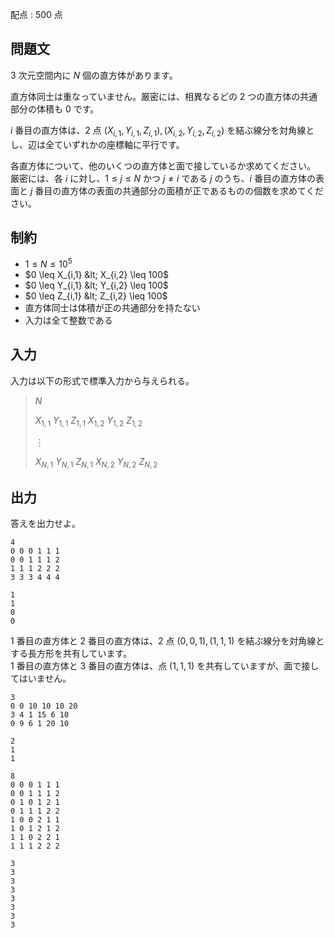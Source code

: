 配点 : $500$ 点

## 問題文

$3$ 次元空間内に $N$ 個の直方体があります。

直方体同士は重なっていません。厳密には、相異なるどの $2$ つの直方体の共通部分の体積も $0$ です。

$i$ 番目の直方体は、$2$ 点 $(X_{i,1},Y_{i,1},Z_{i,1}), (X_{i,2},Y_{i,2},Z_{i,2})$ を結ぶ線分を対角線とし、辺は全ていずれかの座標軸に平行です。

各直方体について、他のいくつの直方体と面で接しているか求めてください。<br>
厳密には、各 $i$ に対し、$1\leq j \leq N$ かつ $j\neq i$ である $j$ のうち、$i$ 番目の直方体の表面と $j$ 番目の直方体の表面の共通部分の面積が正であるものの個数を求めてください。

## 制約

- $1 \leq N \leq 10^5$
- $0 \leq X_{i,1} &lt; X_{i,2} \leq 100$
- $0 \leq Y_{i,1} &lt; Y_{i,2} \leq 100$
- $0 \leq Z_{i,1} &lt; Z_{i,2} \leq 100$
- 直方体同士は体積が正の共通部分を持たない
- 入力は全て整数である

## 入力

入力は以下の形式で標準入力から与えられる。

> $N$
> 
> $X_{1,1}$ $Y_{1,1}$ $Z_{1,1}$ $X_{1,2}$ $Y_{1,2}$ $Z_{1,2}$
> 
> $\vdots$
> 
> $X_{N,1}$ $Y_{N,1}$ $Z_{N,1}$ $X_{N,2}$ $Y_{N,2}$ $Z_{N,2}$

## 出力

答えを出力せよ。  

```input1
4
0 0 0 1 1 1
0 0 1 1 1 2
1 1 1 2 2 2
3 3 3 4 4 4
```

```output1
1
1
0
0
```

$1$ 番目の直方体と $2$ 番目の直方体は、$2$ 点 $(0,0,1),(1,1,1)$ を結ぶ線分を対角線とする長方形を共有しています。<br>
$1$ 番目の直方体と $3$ 番目の直方体は、点 $(1,1,1)$ を共有していますが、面で接してはいません。

```input2
3
0 0 10 10 10 20
3 4 1 15 6 10
0 9 6 1 20 10
```

```output2
2
1
1
```

```input3
8
0 0 0 1 1 1
0 0 1 1 1 2
0 1 0 1 2 1
0 1 1 1 2 2
1 0 0 2 1 1
1 0 1 2 1 2
1 1 0 2 2 1
1 1 1 2 2 2
```

```output3
3
3
3
3
3
3
3
3
```